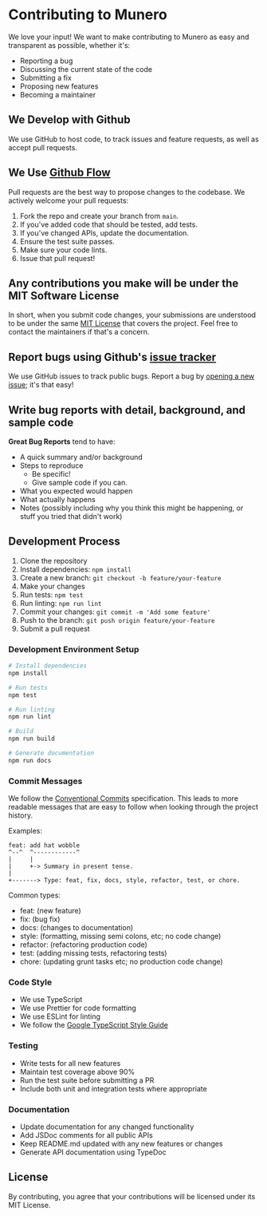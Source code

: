 # Contributing to Munero

We love your input! We want to make contributing to Munero as easy and transparent as possible, whether it's:

- Reporting a bug
- Discussing the current state of the code
- Submitting a fix
- Proposing new features
- Becoming a maintainer

## We Develop with Github

We use GitHub to host code, to track issues and feature requests, as well as accept pull requests.

## We Use [Github Flow](https://guides.github.com/introduction/flow/index.html)

Pull requests are the best way to propose changes to the codebase. We actively welcome your pull requests:

1. Fork the repo and create your branch from `main`.
2. If you've added code that should be tested, add tests.
3. If you've changed APIs, update the documentation.
4. Ensure the test suite passes.
5. Make sure your code lints.
6. Issue that pull request!

## Any contributions you make will be under the MIT Software License

In short, when you submit code changes, your submissions are understood to be under the same [MIT License](http://choosealicense.com/licenses/mit/) that covers the project. Feel free to contact the maintainers if that's a concern.

## Report bugs using Github's [issue tracker](https://github.com/yourusername/munero/issues)

We use GitHub issues to track public bugs. Report a bug by [opening a new issue](https://github.com/yourusername/munero/issues/new); it's that easy!

## Write bug reports with detail, background, and sample code

**Great Bug Reports** tend to have:

- A quick summary and/or background
- Steps to reproduce
  - Be specific!
  - Give sample code if you can.
- What you expected would happen
- What actually happens
- Notes (possibly including why you think this might be happening, or stuff you tried that didn't work)

## Development Process

1. Clone the repository
2. Install dependencies: `npm install`
3. Create a new branch: `git checkout -b feature/your-feature`
4. Make your changes
5. Run tests: `npm test`
6. Run linting: `npm run lint`
7. Commit your changes: `git commit -m 'Add some feature'`
8. Push to the branch: `git push origin feature/your-feature`
9. Submit a pull request

### Development Environment Setup

```bash
# Install dependencies
npm install

# Run tests
npm test

# Run linting
npm run lint

# Build
npm run build

# Generate documentation
npm run docs
```

### Commit Messages

We follow the [Conventional Commits](https://www.conventionalcommits.org/) specification. This leads to more readable messages that are easy to follow when looking through the project history.

Examples:

```
feat: add hat wobble
^--^  ^------------^
|     |
|     +-> Summary in present tense.
|
+-------> Type: feat, fix, docs, style, refactor, test, or chore.
```

Common types:
- feat: (new feature)
- fix: (bug fix)
- docs: (changes to documentation)
- style: (formatting, missing semi colons, etc; no code change)
- refactor: (refactoring production code)
- test: (adding missing tests, refactoring tests)
- chore: (updating grunt tasks etc; no production code change)

### Code Style

- We use TypeScript
- We use Prettier for code formatting
- We use ESLint for linting
- We follow the [Google TypeScript Style Guide](https://google.github.io/styleguide/tsguide.html)

### Testing

- Write tests for all new features
- Maintain test coverage above 90%
- Run the test suite before submitting a PR
- Include both unit and integration tests where appropriate

### Documentation

- Update documentation for any changed functionality
- Add JSDoc comments for all public APIs
- Keep README.md updated with any new features or changes
- Generate API documentation using TypeDoc

## License

By contributing, you agree that your contributions will be licensed under its MIT License. 